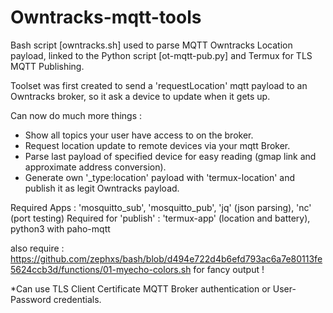 # Owntracks-mqtt-tools

Bash script [owntracks.sh] used to parse MQTT Owntracks Location payload, 
linked to the Python script [ot-mqtt-pub.py] and Termux for TLS MQTT Publishing. 

Toolset was first created to send a 'requestLocation' mqtt payload to an Owntracks broker, so it ask a device to update when it gets up.

Can now do much more things :
- Show all topics your user have access to on the broker.
- Request location update to remote devices via your mqtt Broker.
- Parse last payload of specified device for easy reading (gmap link and approximate address conversion). 
- Generate own '_type:location' payload with 'termux-location' and publish it as legit Owntracks payload.

Required Apps : 'mosquitto_sub', 'mosquitto_pub', 'jq' (json parsing), 'nc' (port testing)
Required for 'publish' : 'termux-app' (location and battery), python3 with paho-mqtt

also require : 
https://github.com/zephxs/bash/blob/d494e722d4b6efd793ac6a7e80113fe5624ccb3d/functions/01-myecho-colors.sh
for fancy output !

*Can use TLS Client Certificate MQTT Broker authentication or User-Password credentials.
